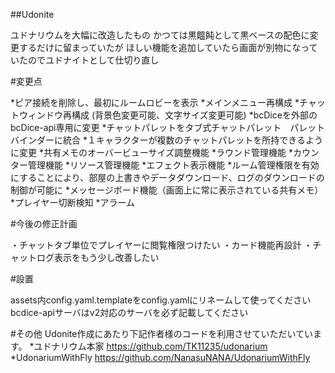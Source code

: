 

##Udonite

ユドナリウムを大幅に改造したもの
かつては黒饂飩として黒ベースの配色に変更するだけに留まっていたが
ほしい機能を追加していたら画面が別物になっていたのでユドナイトとして仕切り直し

#変更点

*ピア接続を削除し、最初にルームロビーを表示
*メインメニュー再構成
*チャットウィンドウ再構成
(背景色変更可能、文字サイズ変更可能)
*bcDiceを外部のbcDice-api専用に変更
*チャットパレットをタブ式チャットパレット　パレットバインダーに統合
*１キャラクターが複数のチャットパレットを所持できるように変更
*共有メモのオーバービューサイズ調整機能
*ラウンド管理機能
*カウンター管理機能
*リソース管理機能
*エフェクト表示機能
*ルーム管理権限を有効にすることにより、部屋の上書きやデータダウンロード、ログのダウンロードの制御が可能に
*メッセージボード機能（画面上に常に表示されている共有メモ）
*プレイヤー切断検知
*アラーム

#今後の修正計画

・チャットタブ単位でプレイヤーに閲覧権限つけたい
・カード機能再設計
・チャットログ表示をもう少し改善したい

#設置

assets内config.yaml.templateをconfig.yamlにリネームして使ってください
bcdice-apiサーバはv2対応のサーバを必ず記載してください

#その他
Udonite作成にあたり下記作者様のコードを利用させていただいています。
*ユドナリウム本家
<https://github.com/TK11235/udonarium>
*UdonariumWithFly
<https://github.com/NanasuNANA/UdonariumWithFly>
